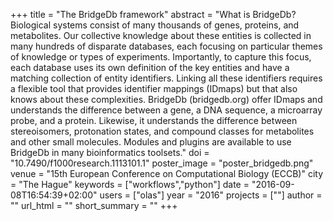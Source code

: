 +++
title = "The BridgeDb framework"
abstract = "What is BridgeDb? Biological systems consist of many thousands of genes, proteins, and metabolites. Our collective knowledge about these entities is collected in many hundreds of disparate databases, each focusing on particular themes of knowledge or types of experiments. Importantly, to capture this focus, each database uses its own definition of the key entities and have a matching collection of entity identifiers. Linking all these identifiers requires a flexible tool that provides identifier mappings (IDmaps) but that also knows about these complexities. BridgeDb (bridgedb.org) offer IDmaps and understands the difference between a gene, a DNA sequence, a microarray probe, and a protein. Likewise, it understands the difference between stereoisomers, protonation states, and compound classes for metabolites and other small molecules. Modules and plugins are available to use BridgeDb in many bioinformatics toolsets."
doi = "10.7490/f1000research.1113101.1"
poster_image = "poster_bridgedb.png"
venue = "15th European Conference on Computational Biology (ECCB)"
city = "The Hague"
keywords = ["workflows","python"]
date = "2016-09-08T16:54:39+02:00"
users = ["olas"]
year = "2016"
projects = [""]
author = ""
url_html = ""
short_summary = ""
+++

